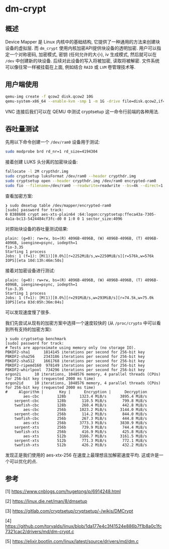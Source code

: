# dm-crypt

## 概述

Device Mapper 是 Linux 内核中的基础结构, 它提供了一种通用的方法来创建块设备的虚拟层. 而 `dm_crypt` 使用内核加密API提供块设备的透明加密. 用户可以指定一个对称密码, 加密模式, 密钥 (任何允许的大小), iv 生成模式, 然后就可以在 `/dev` 中创建新的块设备. 后续对此设备的写入将被加密, 读取将被解密. 文件系统可以像往常一样被挂载在上面, 例如结合 `RAID` 或 `LVM` 卷管理技术等.

## 用户端使用

```bash
qemu-img create -f qcow2 disk.qcow2 10G
qemu-system-x86_64 --enable-kvm -smp 1 -m 1G -drive file=disk.qcow2,if=virtio -cdrom ~/Downloads/ISOs/archlinux-x86_64.iso
```

VNC 连接后我们可以在 QEMU 中测试 cryptsetup 这一命令行前端的各种用法.

## 吞吐量测试

先用以下命令创建一个 `/dev/ram0` 设备用于测试:

```bash
sudo modprobe brd rd_nr=1 rd_size=4194304
```

接着创建 LUKS 头分离的加密块设备:

```bash
fallocate -l 2M crypthdr.img
sudo cryptsetup luksFormat /dev/ram0 --header crypthdr.img
sudo cryptsetup open --header crypthdr.img /dev/ram0 encrypted-ram0
sudo fio --filename=/dev/ram0 --readwrite=readwrite --bs=4k --direct=1 --loops=1000000 --name=plain
```

查看加密方案:

```
❯ sudo dmsetup table /dev/mapper/encrypted-ram0 
[sudo] password for track: 
0 8388608 crypt aes-xts-plain64 :64:logon:cryptsetup:ffeca43a-7305-4a1a-bc13-5424484cf3fc-d0 0 1:0 0 1 sector_size:4096
```

对原始块设备的吞吐量测试结果:

```
plain: (g=0): rw=rw, bs=(R) 4096B-4096B, (W) 4096B-4096B, (T) 4096B-4096B, ioengine=psync, iodepth=1
fio-3.35
Starting 1 process
Jobs: 1 (f=1): [M(1)][0.0%][r=2252MiB/s,w=2250MiB/s][r=576k,w=576k IOPS][eta 10d:13h:46m:50s]
```

接着对加密设备进行测试:

```
plain: (g=0): rw=rw, bs=(R) 4096B-4096B, (W) 4096B-4096B, (T) 4096B-4096B, ioengine=psync, iodepth=1
fio-3.35
Starting 1 process
Jobs: 1 (f=1): [M(1)][0.0%][r=291MiB/s,w=293MiB/s][r=74.5k,w=75.0k IOPS][eta 83d:05h:36m:04s]
```

可以发现速度慢了很多.

我们先尝试从现有的加密方案中选择一个速度较快的 (从 `/proc/crypto` 中可以看到所有支持的加密方案):

```
❯ sudo cryptsetup benchmark 
[sudo] password for track: 
# Tests are approximate using memory only (no storage IO).
PBKDF2-sha1      1814145 iterations per second for 256-bit key
PBKDF2-sha256    2343186 iterations per second for 256-bit key
PBKDF2-sha512    1661768 iterations per second for 256-bit key
PBKDF2-ripemd160  978149 iterations per second for 256-bit key
PBKDF2-whirlpool  734296 iterations per second for 256-bit key
argon2i      10 iterations, 1048576 memory, 4 parallel threads (CPUs) for 256-bit key (requested 2000 ms time)
argon2id     10 iterations, 1048576 memory, 4 parallel threads (CPUs) for 256-bit key (requested 2000 ms time)
#     Algorithm |       Key |      Encryption |      Decryption
        aes-cbc        128b      1323.4 MiB/s      3895.4 MiB/s
    serpent-cbc        128b       110.5 MiB/s       799.8 MiB/s
    twofish-cbc        128b       260.4 MiB/s       442.8 MiB/s
        aes-cbc        256b      1023.2 MiB/s      3144.0 MiB/s
    serpent-cbc        256b       114.2 MiB/s       844.0 MiB/s
    twofish-cbc        256b       267.3 MiB/s       444.8 MiB/s
        aes-xts        256b      3773.3 MiB/s      3830.9 MiB/s
    serpent-xts        256b       739.9 MiB/s       744.4 MiB/s
    twofish-xts        256b       416.9 MiB/s       425.8 MiB/s
        aes-xts        512b      3166.7 MiB/s      3161.5 MiB/s
    serpent-xts        512b       771.3 MiB/s       772.1 MiB/s
    twofish-xts        512b       426.2 MiB/s       432.2 MiB/s
```

发现正是我们使用的 aes-xtx-256 在速度上最理想且加解密速度平均. 这或许是一个可以优化的点.

## 参考

[1] https://www.cnblogs.com/hugetong/p/6914248.html

[2] https://linux.die.net/man/8/dmsetup

[3] https://gitlab.com/cryptsetup/cryptsetup/-/wikis/DMCrypt

[4] https://github.com/torvalds/linux/blob/1da177e4c3f41524e886b7f1b8a0c1fc7321cac2/drivers/md/dm-crypt.c

[5] https://elixir.bootlin.com/linux/latest/source/drivers/md/dm.c
